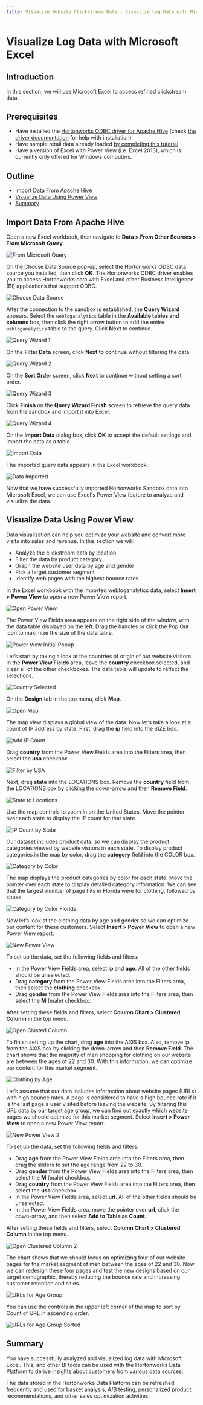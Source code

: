 ```yaml
---
title: Visualize Website Clickstream Data - Visualize Log Data with Microsoft Excel
---
```


# Visualize Log Data with Microsoft Excel

## Introduction

In this section, we will use Microsoft Excel to access refined clickstream data.


## Prerequisites

-   Have installed the [Hortonworks ODBC driver for Apache Hive](https://hortonworks.com/downloads/#addons) (check [the driver documentation](https://hortonworks.com/wp-content/uploads/2016/08/Hortonworks-Hive-ODBC-Driver-User-Guide.pdf) for help with installation)
-   Have sample retail data already loaded [by completing this tutorial](https://hortonworks.com/hadoop-tutorial/loading-data-into-the-hortonworks-sandbox)
-   Have a version of Excel with Power View (i.e. Excel 2013), which is currently only offered for Windows computers.


## Outline

-   [Import Data From Apache Hive](#import-data-from-apache-hive)
-   [Visualize Data Using Power View](#visualize-data-using-power-view)
-   [Summary](#summary)


## Import Data From Apache Hive

Open a new Excel workbook, then navigate to **Data > From Other Sources > From Microsoft Query**.

![From Microsoft Query](assets/excel-open-query.jpg)

On the Choose Data Source pop-up, select the Hortonworks ODBC data source you installed, then click **OK**. The Hortonworks ODBC driver enables you to access Hortonworks data with Excel and other Business Intelligence (BI) applications that support ODBC.

![Choose Data Source](assets/excel-choose-data-source.jpg)

After the connection to the sandbox is established, the **Query Wizard** appears. Select the `webloganalytics` table in the **Available tables and columns** box, then click the right arrow button to add the entire `webloganalytics` table to the query. Click **Next** to continue.

![Query Wizard 1](assets/excel-query-wizard-1.jpg)

On the **Filter Data** screen, click **Next** to continue without filtering the data.

![Query Wizard 2](assets/excel-query-wizard-2.jpg)

On the **Sort Order** screen, click **Next** to continue without setting a sort order.

![Query Wizard 3](assets/excel-query-wizard-3.jpg)

Click **Finish** on the **Query Wizard Finish** screen to retrieve the query data from the sandbox and import it into Excel.

![Query Wizard 4](assets/excel-query-wizard-4.jpg)

On the **Import Data** dialog box, click **OK** to accept the default settings and import the data as a table.

![Import Data](assets/excel-import-data.jpg)

The imported query data appears in the Excel workbook.

![Data Imported](assets/excel-data-imported.jpg)

Now that we have successfully imported Hortonworks Sandbox data into Microsoft Excel, we can use Excel's Power View feature to analyze and visualize the data.


## Visualize Data Using Power View

Data visualization can help you optimize your website and convert more visits into sales and revenue. In this section we will:

-   Analyze the clickstream data by location
-   Filter the data by product category
-   Graph the website user data by age and gender
-   Pick a target customer segment
-   Identify web pages with the highest bounce rates

In the Excel workbook with the imported webloganalytics data, select **Insert > Power View** to open a new Power View report.

![Open Power View](assets/excel-open-power-view.jpg)

The Power View Fields area appears on the right side of the window, with the data table displayed on the left. Drag the handles or click the Pop Out icon to maximize the size of the data table.

![Power View Initial Popup](assets/excel-power-view-initial-popup.jpg)

Let’s start by taking a look at the countries of origin of our website visitors. In the **Power View Fields** area, leave the **country** checkbox selected, and clear all of the other checkboxes. The data table will update to reflect the selections.

![Country Selected](assets/excel-country-selected.jpg)

On the **Design** tab in the top menu, click **Map**.

![Open Map](assets/excel-open-map.jpg)

The map view displays a global view of the data. Now let’s take a look at a count of IP address by state. First, drag the **ip** field into the SIZE box.

![Add IP Count](assets/excel-add-ip-count.jpg)

Drag **country** from the Power View Fields area into the Filters area, then select the **usa** checkbox.

![Filter by USA](assets/excel-filter-by-usa.jpg)

Next, drag **state** into the LOCATIONS box. Remove the **country** field from the LOCATIONS box by clicking the down-arrow and then **Remove Field**.

![State to Locations](assets/excel-state-to-locations.jpg)

Use the map controls to zoom in on the United States. Move the pointer over each state to display the IP count for that state.

![IP Count by State](assets/excel-ip-count-by-state.jpg)

Our dataset includes product data, so we can display the product categories viewed by website visitors in each state. To display product categories in the map by color, drag the **category** field into the COLOR box.

![Category by Color](assets/excel-category-by-color.jpg)

The map displays the product categories by color for each state. Move the pointer over each state to display detailed category information. We can see that the largest number of page hits in Florida were for clothing, followed by shoes.

![Category by Color Florida](assets/excel-category-by-color-florida.jpg)

Now let’s look at the clothing data by age and gender so we can optimize our content for these customers. Select **Insert > Power View** to open a new Power View report.

![New Power View](assets/excel-new-power-view.jpg)

To set up the data, set the following fields and filters:

-   In the Power View Fields area, select **ip** and **age**. All of the other fields should be unselected.
-   Drag **category** from the Power View Fields area into the Filters area, then select the **clothing** checkbox.
-   Drag **gender** from the Power View Fields area into the Filters area, then select the **M** (male) checkbox.

After setting these fields and filters, select **Column Chart > Clustered Column** in the top menu.

![Open Clusted Column](assets/excel-open-clustered-column.jpg)

To finish setting up the chart, drag **age** into the AXIS box. Also, remove **ip** from the AXIS box by clicking the down-arrow and then **Remove Field**. The chart shows that the majority of men shopping for clothing on our website are between the ages of 22 and 30. With this information, we can optimize our content for this market segment.

![Clothing by Age](assets/excel-clothing-by-age.jpg)

Let’s assume that our data includes information about website pages (URLs) with high bounce rates. A page is considered to have a high bounce rate if it is the last page a user visited before leaving the website. By filtering this URL data by our target age group, we can find out exactly which website pages we should optimize for this market segment. Select **Insert > Power View** to open a new Power View report.

![New Power View 2](assets/excel-new-power-view-2.jpg)

To set up the data, set the following fields and filters:

-   Drag **age** from the Power View Fields area into the Filters area, then drag the sliders to set the age range from 22 to 30.
-   Drag **gender** from the Power View Fields area into the Filters area, then select the **M** (male) checkbox.
-   Drag **country** from the Power View Fields area into the Filters area, then select the **usa** checkbox.
-   In the Power View Fields area, select **url**. All of the other fields should be unselected.
-   In the Power View Fields area, move the pointer over **url**, click the down-arrow, and then select **Add to Table as Count.**

After setting these fields and filters, select **Column Chart > Clustered Column** in the top menu.

![Open Clustered Column 2](assets/excel-open-clusted-column-2.jpg)

The chart shows that we should focus on optimizing four of our website pages for the market segment of men between the ages of 22 and 30. Now we can redesign these four pages and test the new designs based on our target demographic, thereby reducing the bounce rate and increasing customer retention and sales.

![URLs for Age Group](assets/excel-urls-for-age-group.jpg)

You can use the controls in the upper left corner of the map to sort by Count of URL in ascending order.

![URLs for Age Group Sorted](assets/excel-urls-for-age-group-sorted.jpg)


## Summary

You have successfully analyzed and visualized log data with Microsoft Excel.  This, and other BI tools can be used with the Hortonworks Data Platform to derive insights about customers from various data sources.

The data stored in the Hortonworks Data Platform can be refreshed frequently and used for basket analysis, A/B testing, personalized product recommendations, and other sales optimization activities.
